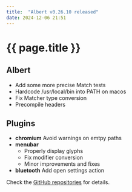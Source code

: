 ```yaml
---
title:  "Albert v0.26.10 released"
date: 2024-12-06 21:51
---
```


# {{ page.title }}

## Albert

- Add some more precise Match tests
- Hardcode /usr/local/bin into PATH on macos
- Fix Matcher type conversion
- Precompile headers

## Plugins

- **chromium** Avoid warnings on emtpy paths
- **menubar**
  - Properly display glyphs
  - Fix modifier conversion
  - Minor improvements and fixes
- **bluetooth** Add open settings action

Check the [GitHub repositories](https://github.com/albertlauncher/albert/commits/v0.26.10) for details.
